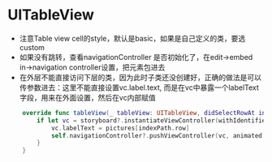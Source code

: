 # UITableView
* 注意Table view cell的style，默认是basic，如果是自己定义的类，要选custom
* 如果没有跳转，查看navigationController 是否初始化了，在edit->embed in->navigation controller设置，把元素包进去
* 在外层不能直接访问下层的类，因为此时子类还没创建好，正确的做法是可以传参数进去：这里不能直接设置vc.label.text, 而是在vc中暴露一个labelText字段，用来在外面设置，然后在vc内部赋值

```swift
    override func tableView(_ tableView: UITableView, didSelectRowAt indexPath: IndexPath) {
        if let vc = storyboard?.instantiateViewController(withIdentifier: "DetailViewController") as? DetailViewController {
            vc.labelText = pictures[indexPath.row]
            self.navigationController?.pushViewController(vc, animated: true)
        }
    }
```
